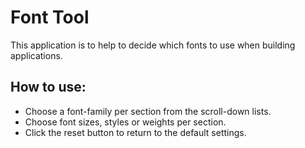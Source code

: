 # Font Tool

This application is to help to decide which fonts to use when building applications.

## How to use:

* Choose a font-family per section from the scroll-down lists.
* Choose font sizes, styles or weights per section.
* Click the reset button to return to the default settings.

